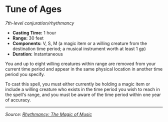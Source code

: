 # Tune of Ages

_7th-level conjuration/rhythmancy_

- **Casting Time:** 1 hour
- **Range:** 30 feet
- **Components:** V, S, M (a magic item or a willing creature from the destination time period; a musical instrument worth at least 1 gp)
- **Duration:** Instantaneous

You and up to eight willing creatures within range are removed from your current time period and appear in the same physical location in another time period you specify.

To cast this spell, you must either currently be holding a magic item or include a willing creature who exists in the time period you wish to reach in the spell's range, and you must be aware of the time period within one year of accuracy.

---

_Source: [Rhythmancy: The Magic of Music](https://github.com/mpanighetti/dnd5e-rhythmancy)_
